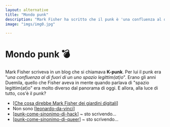 ```yaml
---
layout: alternative
title: "Mondo punk"
description: "Mark Fisher ha scritto che il punk è 'una confluenza al di fuori di un uno spazio legittim(at)o'."
image: "imgs/img0.jpg"

---
```


# Mondo punk 💣

Mark Fisher scriveva in un blog che si chiamava **K-punk**. Per lui il punk era "*una confluenza al di fuori di un uno spazio legittim(at)o*". Erano gli anni Duemila, quello che Fisher aveva in mente quando parlava di "spazio legittim(at)o" era molto diverso dal panorama di oggi. E allora, alla luce di tutto, cos'è il punk?


* [[Che cosa direbbe Mark Fisher dei giardini digitali]]
* Non sono [[leonardo-da-vinci]]
* [[punk-come-sinonimo-di-hack]] ~ sto scrivendo...
* [[punk-come-sinonimo-di-queer]] ~ sto scrivendo...


[//begin]: # "Autogenerated link references for markdown compatibility"
[Che cosa direbbe Mark Fisher dei giardini digitali]: digital-gardens/che-cosa-direbbe-mark-fisher-dei-giardini-digitali.md "Che cosa direbbe Mark Fisher dei giardini digitali"
[leonardo-da-vinci]: leonardo-da-vinci.md "Leonardo da Vinci"
[punk-come-sinonimo-di-hack]: da-fare/punk-come-sinonimo-di-hack.md "Punk come sinonimo di hack"
[punk-come-sinonimo-di-queer]: da-fare/punk-come-sinonimo-di-queer.md "Punk come sinonimo di queer"
[//end]: # "Autogenerated link references"